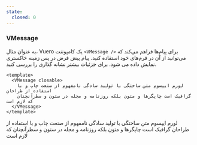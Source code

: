 ```yaml
---
state:
  closed: 0
---
```


### VMessage

به عنوان مثال، Vuero یک کامپوننت `<VMessage />` برای پیام‌ها فراهم می‌کند که می‌توانید از آن در فرم‌های خود استفاده کنید. پیام پیش فرض در پس زمینه خاکستری نمایش داده می شود. برای جزئیات بیشتر نشانه گذاری را بررسی کنید.

<!--code-->

```vue
<template>
  <VMessage closable>
    لورم ایپسوم متن ساختگی با تولید سادگی نامفهوم از صنعت چاپ و با استفاده از طراحان
    گرافیک است چاپگرها و متون بلکه روزنامه و مجله در ستون و سطرآنچنان که لازم است
  </VMessage>
</template>
```

<!--/code-->

<!--example-->

<div class="field">
  <div class="control">
    <VMessage @close="frontmatter.state.closed++" closable>
لورم ایپسوم متن ساختگی با تولید سادگی نامفهوم از صنعت چاپ و با استفاده از طراحان گرافیک است چاپگرها و متون بلکه روزنامه و مجله در ستون و سطرآنچنان که لازم است
    </VMessage>
  </div>
</div>

<!--/example-->
